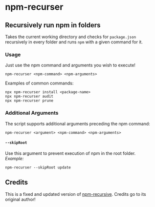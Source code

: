 # npm-recurser

## Recursively run npm in folders

Takes the current working directory and checks for `package.json` recursively in every folder and runs `npm` with a given command for it.

### Usage

Just use the npm command and arguments you wish to execute!

```
npm-recurser <npm-command> <npm-arguments>
```

Examples of common commands:

```
npx npm-recurser install <package-name>
npx npm-recurser audit
npx npm-recurser prune
```

### Additional Arguments

The script supports additional arguments preceding the npm command:

```
npm-recurser <argument> <npm-command> <npm-arguments>
```

#### `--skipRoot`

Use this argument to prevent execution of npm in the root folder.  
_Example:_

```
npm-recurser --skipRoot update
```

## Credits

This is a fixed and updated version of [npm-recursive](https://github.com/nrigaudiere/npm-recursive). Credits go to its original author!
